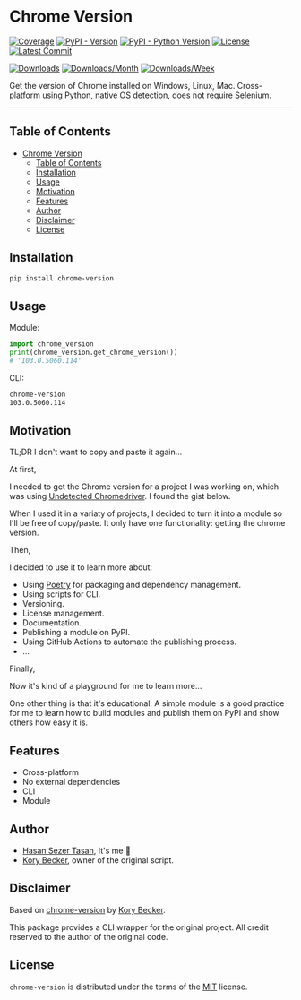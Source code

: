 # Chrome Version

[![Coverage](https://img.shields.io/codecov/c/github/hasansezertasan/chrome-version)](https://codecov.io/gh/hasansezertasan/chrome-version)
[![PyPI - Version](https://img.shields.io/pypi/v/chrome-version.svg)](https://pypi.org/project/chrome-version)
[![PyPI - Python Version](https://img.shields.io/pypi/pyversions/chrome-version.svg)](https://pypi.org/project/chrome-version)
[![License](https://img.shields.io/github/license/hasansezertasan/chrome-version.svg)](https://github.com/hasansezertasan/chrome-version/blob/main/LICENSE)
[![Latest Commit](https://img.shields.io/github/last-commit/hasansezertasan/chrome-version)](https://github.com/hasansezertasan/chrome-version)

[![Downloads](https://pepy.tech/badge/chrome-version)](https://pepy.tech/project/chrome-version)
[![Downloads/Month](https://pepy.tech/badge/chrome-version/month)](https://pepy.tech/project/chrome-version)
[![Downloads/Week](https://pepy.tech/badge/chrome-version/week)](https://pepy.tech/project/chrome-version)

Get the version of Chrome installed on Windows, Linux, Mac. Cross-platform using Python, native OS detection, does not require Selenium.

---

## Table of Contents

- [Chrome Version](#chrome-version)
  - [Table of Contents](#table-of-contents)
  - [Installation](#installation)
  - [Usage](#usage)
  - [Motivation](#motivation)
  - [Features](#features)
  - [Author](#author)
  - [Disclaimer](#disclaimer)
  - [License](#license)

## Installation

``` bash
pip install chrome-version
```

## Usage

Module:

```python
import chrome_version
print(chrome_version.get_chrome_version())
# '103.0.5060.114'
```

CLI:

```bash
chrome-version
103.0.5060.114
```

## Motivation

TL;DR I don't want to copy and paste it again...

At first,

I needed to get the Chrome version for a project I was working on, which was using [Undetected Chromedriver][untedected-chromedriver]. I found the gist below.

When I used it in a variaty of projects, I decided to turn it into a module so I'll be free of copy/paste. It only have one functionality: getting the chrome version.

Then,

I decided to use it to learn more about:

- Using [Poetry](https://python-poetry.org/) for packaging and dependency management.
- Using scripts for CLI.
- Versioning.
- License management.
- Documentation.
- Publishing a module on PyPI.
- Using GitHub Actions to automate the publishing process.
- ...

Finally,

Now it's kind of a playground for me to learn more...

One other thing is that it's educational: A simple module is a good practice for me to learn how to build modules and publish them on PyPI and show others how easy it is.

## Features

- Cross-platform
- No external dependencies
- CLI
- Module

## Author

- [Hasan Sezer Tasan](https://www.github.com/hasansezertasan), It's me :wave:
- [Kory Becker](https://github.com/primaryobjects), owner of the original script.

## Disclaimer

Based on [chrome-version](https://gist.github.com/primaryobjects/d5346bf7a173dbded1a70375ff7461b4) by [Kory Becker](https://github.com/primaryobjects).

This package provides a CLI wrapper for the original project. All credit reserved to the author of the original code.

## License

`chrome-version` is distributed under the terms of the [MIT](https://spdx.org/licenses/MIT.html) license.

<!-- Links -->
[untedected-chromedriver]: https://github.com/ultrafunkamsterdam/undetected-chromedriver
